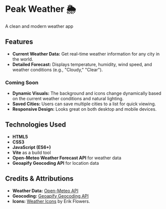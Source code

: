 # Peak Weather 🌦️
A clean and modern weather app

## Features

* **Current Weather Data:** Get real-time weather information for any city in the world.
* **Detailed Forecast:** Displays temperature, humidity, wind speed, and weather conditions (e.g., "Cloudy," "Clear").

### Coming Soon

* **Dynamic Visuals:** The background and icons change dynamically based on the current weather conditions and natural lighting.
* **Saved Cities:** Users can save multiple cities to a list for quick viewing.
* **Responsive Design:** Looks great on both desktop and mobile devices.

## Technologies Used

* **HTML5**
* **CSS3**
* **JavaScript (ES6+)**
* **Vite** as a build tool
* **Open-Meteo Weather Forecast API** for weather data
* **Geoapify Geocoding API** for location data

## Credits & Attributions

* **Weather Data:** [Open-Meteo API](https://open-meteo.com/)
* **Geocoding:** [Geoapify Geocoding API](https://www.geoapify.com/geocoding-api)
* **Icons:** [Weather Icons](https://erikflowers.github.io/weather-icons/) by Erik Flowers.

